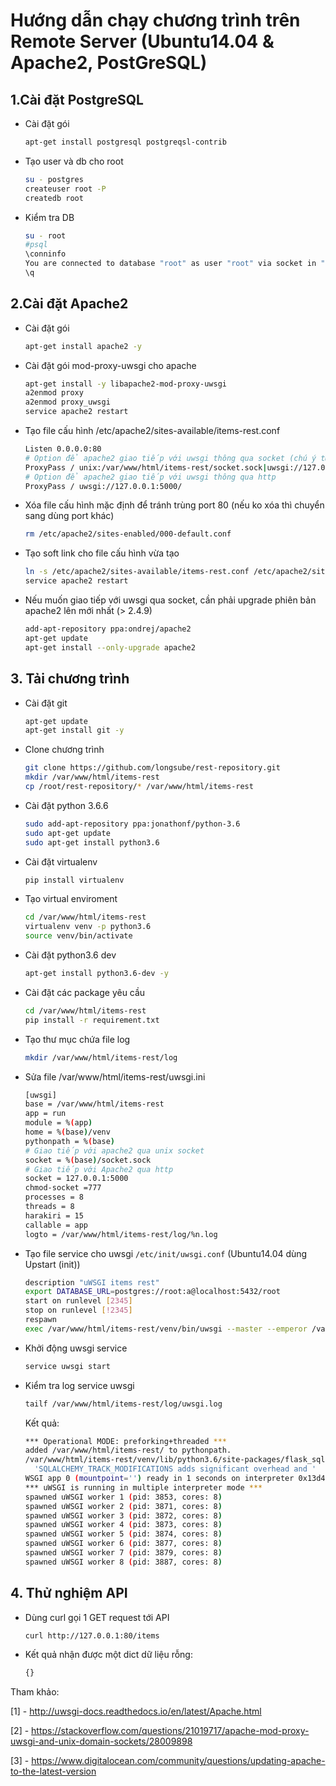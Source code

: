 # Hướng dẫn chạy chương trình trên Remote Server (Ubuntu14.04 & Apache2, PostGreSQL)

## 1.Cài đặt PostgreSQL
  - Cài đặt gói
  	```sh
  	apt-get install postgresql postgreqsl-contrib
  	```
  - Tạo user và db cho root
 	```sh
	su - postgres
	createuser root -P
	createdb root
	```

  - Kiểm tra DB
  	```sh
  	su - root
	#psql
	\conninfo
	You are connected to database "root" as user "root" via socket in "/var/run/postgresql" at port "5432".
	\q
	```

## 2.Cài đặt Apache2
  - Cài đặt gói
  	```sh
  	apt-get install apache2 -y
  	```
  - Cài đặt gói mod-proxy-uwsgi cho apache
	```sh
	apt-get install -y libapache2-mod-proxy-uwsgi
	a2enmod proxy
	a2enmod proxy_uwsgi
	service apache2 restart
	```

  - Tạo file cấu hình /etc/apache2/sites-available/items-rest.conf
	```sh
	Listen 0.0.0.0:80
	# Option để apache2 giao tiếp với uwsgi thông qua socket (chú ý từ apache 2.4.9 trở lên mới hỗ trợ)
	ProxyPass / unix:/var/www/html/items-rest/socket.sock|uwsgi://127.0.0.1:5000/
	# Option để apache2 giao tiếp với uwsgi thông qua http
	ProxyPass / uwsgi://127.0.0.1:5000/
	```

  - Xóa file cấu hình mặc định để tránh trùng port 80 (nếu ko xóa thì chuyển sang dùng port khác)
    ```sh
    rm /etc/apache2/sites-enabled/000-default.conf
    ```

  - Tạo soft link cho file cấu hình vừa tạo 
	```sh
	ln -s /etc/apache2/sites-available/items-rest.conf /etc/apache2/sites-enabled/items-rest.conf
	service apache2 restart
	```
  - Nếu muốn giao tiếp với uwsgi qua socket, cần phải upgrade phiên bản apache2 lên mới nhất (> 2.4.9)
  	```sh
  	add-apt-repository ppa:ondrej/apache2
	apt-get update
	apt-get install --only-upgrade apache2
  	```

## 3. Tải chương trình
  - Cài đặt git
  	```sh
  	apt-get update
  	apt-get install git -y
  	```
  - Clone chương trình
  	```sh
  	git clone https://github.com/longsube/rest-repository.git
  	mkdir /var/www/html/items-rest
  	cp /root/rest-repository/* /var/www/html/items-rest
  	```

  - Cài đặt python 3.6.6
  	```sh
  	sudo add-apt-repository ppa:jonathonf/python-3.6
	sudo apt-get update
	sudo apt-get install python3.6
  	```

  - Cài đặt virtualenv
  	```sh
  	pip install virtualenv
  	```

  - Tạo virtual enviroment
  	```sh
  	cd /var/www/html/items-rest
  	virtualenv venv -p python3.6
  	source venv/bin/activate
  	```

  - Cài đặt python3.6 dev
  	```sh
  	apt-get install python3.6-dev -y
  	```

  - Cài đặt các package yêu cầu
  	```sh
  	cd /var/www/html/items-rest
  	pip install -r requirement.txt
  	```

  - Tạo thư mục chứa file log
  	```sh
  	mkdir /var/www/html/items-rest/log
  	```

  - Sửa file /var/www/html/items-rest/uwsgi.ini
	```sh 
	[uwsgi]
	base = /var/www/html/items-rest
	app = run
	module = %(app)
	home = %(base)/venv
	pythonpath = %(base)
	# Giao tiếp với apache2 qua unix socket
	socket = %(base)/socket.sock
	# Giao tiếp với Apache2 qua http
	socket = 127.0.0.1:5000
	chmod-socket =777
	processes = 8
	threads = 8
	harakiri = 15
	callable = app
	logto = /var/www/html/items-rest/log/%n.log
	```

  - Tạo file service cho uwsgi `/etc/init/uwsgi.conf` (Ubuntu14.04 dùng Upstart (init))
  	```sh
	description "uWSGI items rest"
	export DATABASE_URL=postgres://root:a@localhost:5432/root
	start on runlevel [2345]
	stop on runlevel [!2345]
	respawn
	exec /var/www/html/items-rest/venv/bin/uwsgi --master --emperor /var/www/html/items-rest/uwsgi.ini --die-on-term --uid root --gid root --logto /var/www/html/items-rest/emperor.log
	```

  - Khởi động uwsgi service
  	```sh
	service uwsgi start
	```
  - Kiểm tra log service uwsgi
  	```sh
  	tailf /var/www/html/items-rest/log/uwsgi.log
  	```
  	Kết quả:
  	```sh
  	*** Operational MODE: preforking+threaded ***
	added /var/www/html/items-rest/ to pythonpath.
	/var/www/html/items-rest/venv/lib/python3.6/site-packages/flask_sqlalchemy/__init__.py:794: FSADeprecationWarning: SQLALCHEMY_TRACK_MODIFICATIONS adds significant overhead and will be disabled by default in the future.  Set it to True or False to suppress this warning.
	  'SQLALCHEMY_TRACK_MODIFICATIONS adds significant overhead and '
	WSGI app 0 (mountpoint='') ready in 1 seconds on interpreter 0x13d4ab0 pid: 3853 (default app)
	*** uWSGI is running in multiple interpreter mode ***
	spawned uWSGI worker 1 (pid: 3853, cores: 8)
	spawned uWSGI worker 2 (pid: 3871, cores: 8)
	spawned uWSGI worker 3 (pid: 3872, cores: 8)
	spawned uWSGI worker 4 (pid: 3873, cores: 8)
	spawned uWSGI worker 5 (pid: 3874, cores: 8)
	spawned uWSGI worker 6 (pid: 3877, cores: 8)
	spawned uWSGI worker 7 (pid: 3879, cores: 8)
	spawned uWSGI worker 8 (pid: 3887, cores: 8)
	```

## 4. Thử nghiệm API
  - Dùng curl gọi 1 GET request tới API
	```sh
	curl http://127.0.0.1:80/items
	```
  - Kết quả nhận được một dict dữ liệu rỗng:
	```sh
	{}
	```

Tham khảo:

[1] - http://uwsgi-docs.readthedocs.io/en/latest/Apache.html

[2] - https://stackoverflow.com/questions/21019717/apache-mod-proxy-uwsgi-and-unix-domain-sockets/28009898

[3] - https://www.digitalocean.com/community/questions/updating-apache-to-the-latest-version




